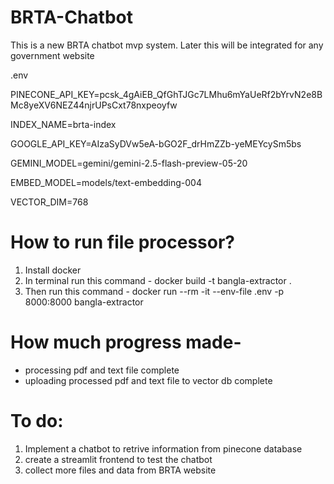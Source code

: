 # BRTA-Chatbot

This is a new BRTA chatbot mvp system. Later this will be integrated for any government website

.env

PINECONE_API_KEY=pcsk_4gAiEB_QfGhTJGc7LMhu6mYaUeRf2bYrvN2e8BMc8yeXV6NEZ44njrUPsCxt78nxpeoyfw

INDEX_NAME=brta-index

GOOGLE_API_KEY=AIzaSyDVw5eA-bGO2F_drHmZZb-yeMEYcySm5bs

GEMINI_MODEL=gemini/gemini-2.5-flash-preview-05-20

EMBED_MODEL=models/text-embedding-004

VECTOR_DIM=768

# How to run file processor?

1. Install docker
2. In terminal run this command - docker build -t bangla-extractor .
3. Then run this command - docker run --rm -it --env-file .env -p 8000:8000 bangla-extractor

# How much progress made-

* processing pdf and text file complete
* uploading processed pdf and text file to vector db complete

# To do:

1. Implement a chatbot to retrive information from pinecone database
2. create a streamlit frontend to test the chatbot
3. collect more files and data from BRTA website
